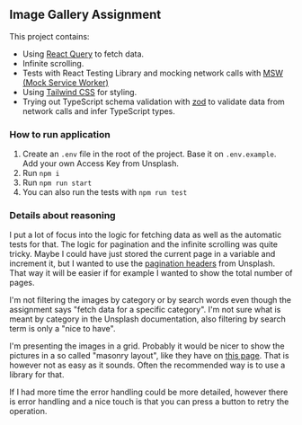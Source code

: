 ## Image Gallery Assignment

This project contains:

- Using [React Query](https://tanstack.com/query/v4/docs/adapters/react-query) to fetch data.
- Infinite scrolling.
- Tests with React Testing Library and mocking network calls with [MSW (Mock Service Worker)](https://mswjs.io/)
- Using [Tailwind CSS](https://tailwindcss.com/) for styling.
- Trying out TypeScript schema validation with [zod](https://github.com/colinhacks/zod) to validate data from network calls and infer TypeScript types.

### How to run application

1. Create an `.env` file in the root of the project. Base it on `.env.example`. Add your own Access Key from Unsplash.
2. Run `npm i`
3. Run `npm run start`
4. You can also run the tests with `npm run test`

### Details about reasoning

I put a lot of focus into the logic for fetching data as well as the automatic tests for that. The logic for pagination and the infinite scrolling was
quite tricky. Maybe I could have just stored the current page in a variable and increment it, but I wanted to use the [pagination headers](https://unsplash.com/documentation#pagination) from Unsplash. That way it will be easier if for example I wanted to show the total number of pages.

I'm not filtering the images by category or by search words even though the assignment says "fetch data for a specific category". I'm not sure what is meant by category in the Unsplash documentation, also filtering by search term is only a "nice to have".

I'm presenting the images in a grid. Probably it would be nicer to show the pictures in a so called "masonry layout", like they have on [this page](https://unsplash.com/). That is however not as easy as it sounds. Often the recommended way is to use a library for that.

If I had more time the error handling could be more detailed, however there is error handling and a nice touch is that you can press a button to retry the operation.
